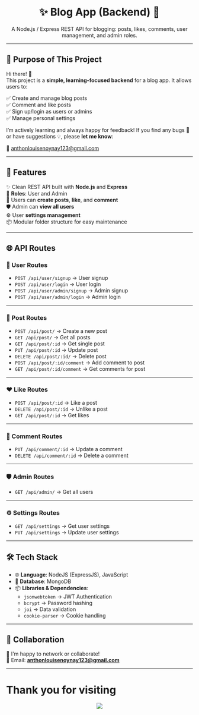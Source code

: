 <h1 align="center">✨ Blog App (Backend) 📝</h1>

<p align="center">
  A Node.js / Express REST API for blogging: posts, likes, comments, user management, and admin roles.  
</p>

---

## 🎯 Purpose of This Project

Hi there! 👋  
This project is a **simple, learning-focused backend** for a blog app. It allows users to:

✅ Create and manage blog posts  
✅ Comment and like posts  
✅ Sign up/login as users or admins  
✅ Manage personal settings

I’m actively learning and always happy for feedback! If you find any bugs 🐛 or have suggestions 💡, please **let me know**:

📧 [anthonlouisenoynay123@gmail.com](mailto:anthonlouisenoynay123@gmail.com)

---

## 🚀 Features
✨ Clean REST API built with **Node.js** and **Express**  
👥 **Roles**: User and Admin  
📝 Users can **create posts**, **like**, and **comment**  
🛡️ Admin can **view all users**  
⚙️ User **settings management**  
📦 Modular folder structure for easy maintenance  

---

## 🌐 API Routes

### 👤 User Routes
- `POST /api/user/signup` → User signup
- `POST /api/user/login` → User login
- `POST /api/user/admin/signup` → Admin signup
- `POST /api/user/admin/login` → Admin login

---

### 📝 Post Routes
- `POST /api/post/` → Create a new post
- `GET /api/post/` → Get all posts
- `GET /api/post/:id` → Get single post
- `PUT /api/post/:id` → Update post
- `DELETE /api/post/:id/` → Delete post
- `POST /api/post/:id/comment` → Add comment to post
- `GET /api/post/:id/comment` → Get comments for post

---

### ❤️ Like Routes
- `POST /api/post/:id` → Like a post
- `DELETE /api/post/:id` → Unlike a post
- `GET /api/post/:id` → Get likes

---

### 💬 Comment Routes
- `PUT /api/comment/:id` → Update a comment
- `DELETE /api/comment/:id` → Delete a comment

---

### 🛡️ Admin Routes
- `GET /api/admin/` → Get all users

---

### ⚙️ Settings Routes
- `GET /api/settings` → Get user settings
- `PUT /api/settings` → Update user settings

---

## 🛠️ Tech Stack

- 🌐 **Language**: NodeJS (ExpressJS), JavaScript
- 💾 **Database**: MongoDB
- 📦 **Libraries & Dependencies**:
  - `jsonwebtoken` → JWT Authentication
  - `bcrypt` → Password hashing
  - `joi` → Data validation
  - `cookie-parser` → Cookie handling

---

## 🤝 Collaboration

💌 I'm happy to network or collaborate!  
📧 Email: **[anthonlouisenoynay123@gmail.com](mailto:anthonlouisenoynay123@gmail.com)**

---
# Thank you for visiting 
<div  align='center'>
<img src='https://media.tenor.com/G4LDTapZqRQAAAAi/thanks-bro.gif'>
</div>
